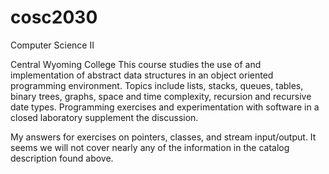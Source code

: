 # cosc2030
Computer Science II

Central Wyoming College
This course studies the use of and implementation of abstract data structures in an object oriented programming environment. Topics include lists, stacks, queues, tables, binary trees, graphs, space and time complexity, recursion and recursive date types. Programming exercises and experimentation with software in a closed laboratory supplement the discussion.

My answers for exercises on pointers, classes, and stream input/output. It seems we will not cover nearly any of the information in the catalog description found above. 

